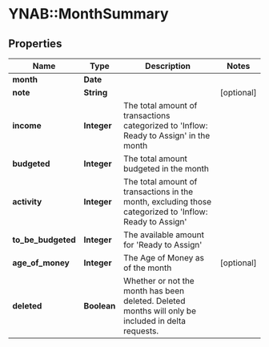 # YNAB::MonthSummary

## Properties

| Name | Type | Description | Notes |
| ---- | ---- | ----------- | ----- |
| **month** | **Date** |  |  |
| **note** | **String** |  | [optional] |
| **income** | **Integer** | The total amount of transactions categorized to &#39;Inflow: Ready to Assign&#39; in the month |  |
| **budgeted** | **Integer** | The total amount budgeted in the month |  |
| **activity** | **Integer** | The total amount of transactions in the month, excluding those categorized to &#39;Inflow: Ready to Assign&#39; |  |
| **to_be_budgeted** | **Integer** | The available amount for &#39;Ready to Assign&#39; |  |
| **age_of_money** | **Integer** | The Age of Money as of the month | [optional] |
| **deleted** | **Boolean** | Whether or not the month has been deleted.  Deleted months will only be included in delta requests. |  |

